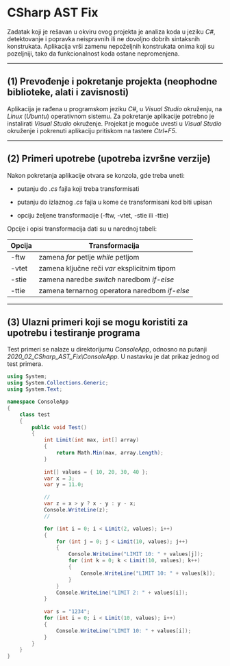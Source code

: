 # CSharp AST Fix

Zadatak koji je rešavan u okviru ovog projekta je analiza koda u jeziku *C#*, detektovanje i popravka neispravnih ili ne dovoljno dobrih sintaksnih konstrukata. Aplikacija vrši zamenu nepoželjnih konstrukata onima koji su pozeljniji, tako da funkcionalnost koda ostane nepromenjena.

-------------------------------------

## (1) Prevođenje i pokretanje projekta (neophodne biblioteke, alati i zavisnosti)

Aplikacija je rađena u programskom jeziku *C#*, u *Visual Studio* okruženju, na *Linux* (*Ubuntu*) operativnom sistemu. Za pokretanje aplikacije potrebno je instalirati *Visual Studio* okruženje. Projekat je moguće uvesti u *Visual Studio* okruženje i pokrenuti aplikaciju pritiskom na tastere *Ctrl+F5*.

-------------------------------------

## (2) Primeri upotrebe (upotreba izvršne verzije)

Nakon pokretanja aplikacije otvara se konzola, gde treba uneti:

- putanju do *.cs* fajla koji treba transformisati

- putanju do izlaznog *.cs* fajla u kome će transformisani kod biti upisan

- opciju željene transformacije (-ftw, -vtet, -stie ili -ttie)

Opcije i opisi transformacija dati su u narednoj tabeli:

| Opcija | Transformacija |
| ------------- | ------------- |
| -ftw | zamena *for* petlje *while* petljom |
| -vtet | zamena ključne reči *var* eksplicitnim tipom |
| -stie | zamena naredbe *switch* naredbom *if-else* |
| -ttie | zamena ternarnog operatora naredbom *if-else* |

-------------------------------------

## (3) Ulazni primeri koji se mogu koristiti za upotrebu i testiranje programa

Test primeri se nalaze u direktorijumu *ConsoleApp*, odnosno na putanji *2020_02_CSharp_AST_Fix\ConsoleApp*. U nastavku je dat prikaz jednog od test primera.

```csharp
using System;
using System.Collections.Generic;
using System.Text;

namespace ConsoleApp
{
    class test
    {
        public void Test()
        {
            int Limit(int max, int[] array)
            {
                return Math.Min(max, array.Length);
            }
            
            int[] values = { 10, 20, 30, 40 };
            var x = 3;
            var y = 11.0;

            //
            var z = x > y ? x - y : y - x;
            Console.WriteLine(z);
            //

            for (int i = 0; i < Limit(2, values); i++)
            {
                for (int j = 0; j < Limit(10, values); j++)
                {
                    Console.WriteLine("LIMIT 10: " + values[j]);
                    for (int k = 0; k < Limit(10, values); k++)
                    {
                        Console.WriteLine("LIMIT 10: " + values[k]);
                    }
                }
                Console.WriteLine("LIMIT 2: " + values[i]);
            }
            
            var s = "1234";
            for (int i = 0; i < Limit(10, values); i++)
            {
                Console.WriteLine("LIMIT 10: " + values[i]);
            }
        }
    }
}
```



